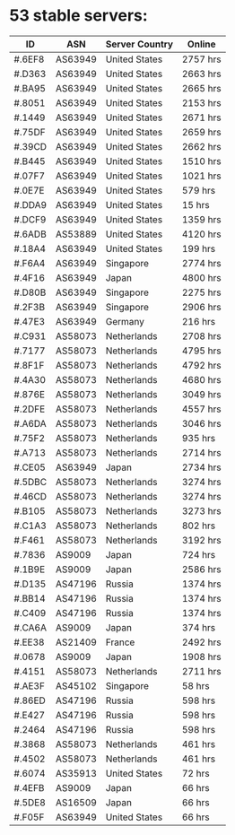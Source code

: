 # 53 stable servers:

| ID | ASN | Server Country | Online |
| ------ | ------ | ------ | ------ |
| #.6EF8 | AS63949 | United States | 2757 hrs |
| #.D363 | AS63949 | United States | 2663 hrs |
| #.BA95 | AS63949 | United States | 2665 hrs |
| #.8051 | AS63949 | United States | 2153 hrs |
| #.1449 | AS63949 | United States | 2671 hrs |
| #.75DF | AS63949 | United States | 2659 hrs |
| #.39CD | AS63949 | United States | 2662 hrs |
| #.B445 | AS63949 | United States | 1510 hrs |
| #.07F7 | AS63949 | United States | 1021 hrs |
| #.0E7E | AS63949 | United States | 579 hrs |
| #.DDA9 | AS63949 | United States | 15 hrs |
| #.DCF9 | AS63949 | United States | 1359 hrs |
| #.6ADB | AS53889 | United States | 4120 hrs |
| #.18A4 | AS63949 | United States | 199 hrs |
| #.F6A4 | AS63949 | Singapore | 2774 hrs |
| #.4F16 | AS63949 | Japan | 4800 hrs |
| #.D80B | AS63949 | Singapore | 2275 hrs |
| #.2F3B | AS63949 | Singapore | 2906 hrs |
| #.47E3 | AS63949 | Germany | 216 hrs |
| #.C931 | AS58073 | Netherlands | 2708 hrs |
| #.7177 | AS58073 | Netherlands | 4795 hrs |
| #.8F1F | AS58073 | Netherlands | 4792 hrs |
| #.4A30 | AS58073 | Netherlands | 4680 hrs |
| #.876E | AS58073 | Netherlands | 3049 hrs |
| #.2DFE | AS58073 | Netherlands | 4557 hrs |
| #.A6DA | AS58073 | Netherlands | 3046 hrs |
| #.75F2 | AS58073 | Netherlands | 935 hrs |
| #.A713 | AS58073 | Netherlands | 2714 hrs |
| #.CE05 | AS63949 | Japan | 2734 hrs |
| #.5DBC | AS58073 | Netherlands | 3274 hrs |
| #.46CD | AS58073 | Netherlands | 3274 hrs |
| #.B105 | AS58073 | Netherlands | 3273 hrs |
| #.C1A3 | AS58073 | Netherlands | 802 hrs |
| #.F461 | AS58073 | Netherlands | 3192 hrs |
| #.7836 | AS9009 | Japan | 724 hrs |
| #.1B9E | AS9009 | Japan | 2586 hrs |
| #.D135 | AS47196 | Russia | 1374 hrs |
| #.BB14 | AS47196 | Russia | 1374 hrs |
| #.C409 | AS47196 | Russia | 1374 hrs |
| #.CA6A | AS9009 | Japan | 374 hrs |
| #.EE38 | AS21409 | France | 2492 hrs |
| #.0678 | AS9009 | Japan | 1908 hrs |
| #.4151 | AS58073 | Netherlands | 2711 hrs |
| #.AE3F | AS45102 | Singapore | 58 hrs |
| #.86ED | AS47196 | Russia | 598 hrs |
| #.E427 | AS47196 | Russia | 598 hrs |
| #.2464 | AS47196 | Russia | 598 hrs |
| #.3868 | AS58073 | Netherlands | 461 hrs |
| #.4502 | AS58073 | Netherlands | 461 hrs |
| #.6074 | AS35913 | United States | 72 hrs |
| #.4EFB | AS9009 | Japan | 66 hrs |
| #.5DE8 | AS16509 | Japan | 66 hrs |
| #.F05F | AS63949 | United States | 66 hrs |

